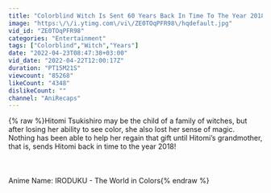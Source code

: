 ```yaml
---
title: "Colorblind Witch Is Sent 60 Years Back In Time To The Year 2018"
image: "https:\/\/i.ytimg.com\/vi\/ZE0TOqPFR98\/hqdefault.jpg"
vid_id: "ZE0TOqPFR98"
categories: "Entertainment"
tags: ["Colorblind","Witch","Years"]
date: "2022-04-23T08:47:38+03:00"
vid_date: "2022-04-22T12:00:17Z"
duration: "PT15M21S"
viewcount: "85268"
likeCount: "4348"
dislikeCount: ""
channel: "AniRecaps"
---
```

{% raw %}Hitomi Tsukishiro may be the child of a family of witches, but after losing her ability to see color, she also lost her sense of magic. Nothing has been able to help her regain that gift until Hitomi’s grandmother, that is, sends Hitomi back in time to the year 2018!<br /><br /><br /><br />Anime Name: IRODUKU - The World in Colors{% endraw %}
